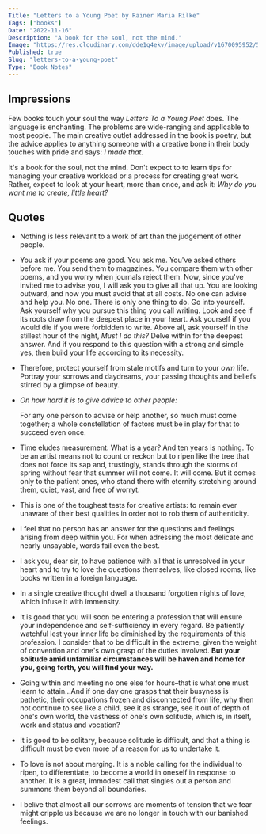 ```yaml
---
Title: "Letters to a Young Poet by Rainer Maria Rilke"
Tags: ["books"]
Date: "2022-11-16"
Description: "A book for the soul, not the mind."
Image: "https://res.cloudinary.com/dde1q4ekv/image/upload/v1670095952/51sXWlNmAZL_zvflfb.jpg"
Published: true
Slug: "letters-to-a-young-poet"
Type: "Book Notes"
---
```

## Impressions
Few books touch your soul the way *Letters To a Young Poet* does. The language is enchanting. The problems are wide-ranging and applicable to most people. The main creative outlet addressed in the book is poetry, but the advice applies to anything someone with a creative bone in their body touches with pride and says: *I made that.*

It's a book for the soul, not the mind. Don't expect to to learn tips for managing your creative workload or a process for creating great work. Rather, expect to look at your heart, more than once, and ask it: *Why do you want me to create, little heart?*

## Quotes

- Nothing is less relevant to a work of art than the judgement of other people.

- You ask if your poems are good. You ask me. You've asked others before me. You send them to magazines. You compare them with other poems, and you worry when journals reject them. Now, since you've invited me to advise you, I will ask you to give all that up. You are looking outward, and now you must avoid that at all costs. No one can advise and help you. No one. There is only one thing to do. Go into yourself. Ask yourself why you pursue this thing you call writing. Look and see if its roots draw from the deepest place in your heart. Ask yourself if you would die if you were forbidden to write. Above all, ask yourself in the stillest hour of the night, *Must I do this?* Delve within for the deepest answer. And if you respond to this question with a strong and simple yes, then build your life according to its necessity.

- Therefore, protect yourself from stale motifs and turn to your *own* life. Portray your sorrows and daydreams, your passing thoughts and beliefs stirred by a glimpse of beauty.

- *On how hard it is to give advice to other people:*

	For any one person to advise or help another, so much must come together; a whole constellation of factors must be in play for that to succeed even once.

- Time eludes measurement. What is a year? And ten years is nothing. To be an artist means not to count or reckon but to ripen like the tree that does not force its sap and, trustingly, stands through the storms of spring without fear that summer will not come. It will come. But it comes only to the patient ones, who stand there with eternity stretching around them, quiet, vast, and free of worryt.

- This is one of the toughest tests for creative artists: to remain ever unaware of their best qualities in order not to rob them of authenticity.

- I feel that no person has an answer for the questions and feelings arising from deep within you. For when adressing the most delicate and nearly unsayable, words fail even the best.

- I ask you, dear sir, to have patience with all that is unresolved in your heart and to try to love the questions themselves, like closed rooms, like books written in a foreign language.

- In a single creative thought dwell a thousand forgotten nights of love, which infuse it with immensity.

- It is good that you will soon be entering a profession that will ensure your independence and self-sufficiency in every regard. Be patiently watchful lest your inner life be diminished by the requirements of this profession. I consider that to be difficult in the extreme, given the weight of convention and one's own grasp of the duties involved. **But your solitude amid unfamiliar circumstances will be haven and home for you, going forth, you will find your way.**

- Going within and meeting no one else for hours–that is what one must learn to attain...And if one day one grasps that their busyness is pathetic, their occupations frozen and disconnected from life, why then not continue to see like a child, see it as strange, see it out of depth of one's own world, the vastness of one's own solitude, which is, in itself, work and status and vocation?

- It is good to be solitary, because solitude is difficult, and that a thing is difficult must be even more of a reason for us to undertake it.

- To love is not about merging. It is a noble calling for the individual to ripen, to differentiate, to become a world in oneself in response to another. It is a great, immodest call that singles out a person and summons them beyond all boundaries.

- I belive that almost all our sorrows are moments of tension that we fear might cripple us because we are no longer in touch with our banished feelings.
